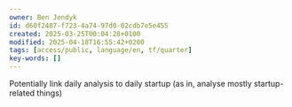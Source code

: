 ```yaml
---
owner: Ben Jendyk
id: d60f2487-f723-4a74-97d0-02cdb7e5e455
created: 2025-03-25T00:04:28+0100
modified: 2025-04-18T16:55:42+0200
tags: [access/public, language/en, tf/quarter]
key-words: []
---
```


Potentially link daily analysis to daily startup (as in, analyse mostly startup-related things)